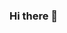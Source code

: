 ### Hi there 👋

<!--
**Mateo-Ruiz08/Mateo-Ruiz08** is a ✨ _special_ ✨ repository because its `README.md` (this file) appears on your GitHub profile.

Here are some ideas to get you started:

Hello!

- 🔭 I’m currently working on ...
- 🌱 I’m currently learning ...
- 👯 I’m looking to collaborate on ...
- 🤔 I’m looking for help with ...
- 💬 Ask me about ...
- 📫 How to reach me: ...
- 😄 Pronouns: ...
- ⚡ Fun fact: ...
-->
